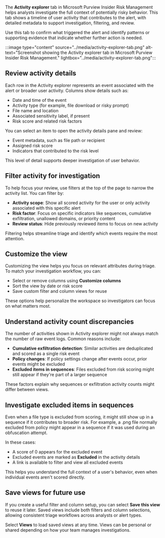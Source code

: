 The **Activity explorer** tab in Microsoft Purview Insider Risk Management helps analysts investigate the full context of potentially risky behavior. This tab shows a timeline of user activity that contributes to the alert, with detailed metadata to support investigation, filtering, and review.

Use this tab to confirm what triggered the alert and identify patterns or supporting evidence that indicate whether further action is needed.

:::image type="content" source="../media/activity-explorer-tab.png" alt-text="Screenshot showing the Activity explorer tab in Microsoft Purview Insider Risk Management." lightbox="../media/activity-explorer-tab.png":::

## Review activity details

Each row in the Activity explorer represents an event associated with the alert or broader user activity. Columns show details such as:

- Date and time of the event
- Activity type (for example, file download or risky prompt)
- File name and location
- Associated sensitivity label, if present
- Risk score and related risk factors

You can select an item to open the activity details pane and review:

- Event metadata, such as file path or recipient
- Assigned risk score
- Indicators that contributed to the risk level

This level of detail supports deeper investigation of user behavior.

## Filter activity for investigation

To help focus your review, use filters at the top of the page to narrow the activity list. You can filter by:

- **Activity scope**: Show all scored activity for the user or only activity associated with this specific alert
- **Risk factor**: Focus on specific indicators like sequences, cumulative exfiltration, unallowed domains, or priority content
- **Review status**: Hide previously reviewed items to focus on new activity

Filtering helps streamline triage and identify which events require the most attention.

## Customize the view

Customizing the view helps you focus on relevant attributes during triage. To match your investigation workflow, you can:

- Select or remove columns using **Customize columns**
- Sort the view by date or risk score
- Save custom filter and column views for reuse

These options help personalize the workspace so investigators can focus on what matters most.

## Understand activity count discrepancies

The number of activities shown in Activity explorer might not always match the number of raw event logs. Common reasons include:

- **Cumulative exfiltration detection**: Similar activities are deduplicated and scored as a single risk event
- **Policy changes**: If policy settings change after events occur, prior events might be excluded
- **Excluded items in sequences**: Files excluded from risk scoring might still appear if they're part of a larger sequence

These factors explain why sequences or exfiltration activity counts might differ between views.

## Investigate excluded items in sequences

Even when a file type is excluded from scoring, it might still show up in a sequence if it contributes to broader risk. For example, a .png file normally excluded from policy might appear in a sequence if it was used during an obfuscation attempt.

In these cases:

- A score of 0 appears for the excluded event
- Excluded events are marked as **Excluded** in the activity details
- A link is available to filter and view all excluded events

This helps you understand the full context of a user's behavior, even when individual events aren't scored directly.

## Save views for future use

If you create a useful filter and column setup, you can select **Save this view** to reuse it later. Saved views include both filters and column selections, allowing consistent triage workflows across analysts or alert types.

Select **Views** to load saved views at any time. Views can be personal or shared depending on how your team manages investigations.
